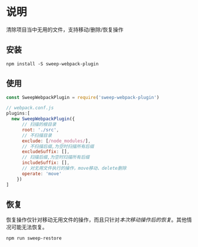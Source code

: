 <!--
 * @LastEditTime: 2022-06-24 21:52:33
 * @LastEditors: laoshengchuan
-->
# 说明
清除项目当中无用的文件，支持移动/删除/恢复操作

## 安装

```
npm install -S sweep-webpack-plugin
```

## 使用

```js
const SweepWebpackPlugin = require('sweep-webpack-plugin')

// webpack.conf.js
plugins:[
  new SweepWebpackPlugin({
      // 扫描的根目录
      root: './src',
      // 不扫描目录
      exclude: [/node_modules/],
      // 不扫描后缀,为空时扫描所有后缀
      excludeSuffix: [],
      // 扫描后缀,为空时扫描所有后缀
      includeSuffix: [],
      // 对无用文件执行的操作，move移动、delete删除
      operate: 'move'
    })
]
```

## 恢复
恢复操作仅针对移动无用文件的操作，而且只针对*本次移动操作后的恢复*。其他情况可能无法恢复。
```
npm run sweep-restore
```